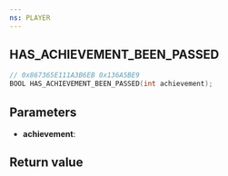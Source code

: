 ```yaml
---
ns: PLAYER
---
```

## HAS_ACHIEVEMENT_BEEN_PASSED

```c
// 0x867365E111A3B6EB 0x136A5BE9
BOOL HAS_ACHIEVEMENT_BEEN_PASSED(int achievement);
```


## Parameters
* **achievement**: 

## Return value

